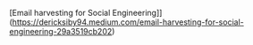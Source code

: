 [Email harvesting for Social Engineering]](https://dericksiby94.medium.com/email-harvesting-for-social-engineering-29a3519cb202)

